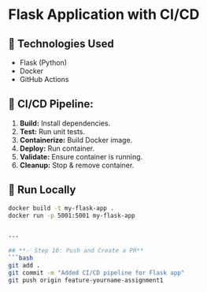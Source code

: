 # Flask Application with CI/CD

## 🚀 Technologies Used
- Flask (Python)
- Docker
- GitHub Actions

## 📌 CI/CD Pipeline:
1. **Build:** Install dependencies.
2. **Test:** Run unit tests.
3. **Containerize:** Build Docker image.
4. **Deploy:** Run container.
5. **Validate:** Ensure container is running.
6. **Cleanup:** Stop & remove container.

## 🎯 Run Locally
```bash
docker build -t my-flask-app .
docker run -p 5001:5001 my-flask-app


---

## **✅ Step 10: Push and Create a PR**
```bash
git add .
git commit -m "Added CI/CD pipeline for Flask app"
git push origin feature-yourname-assignment1

